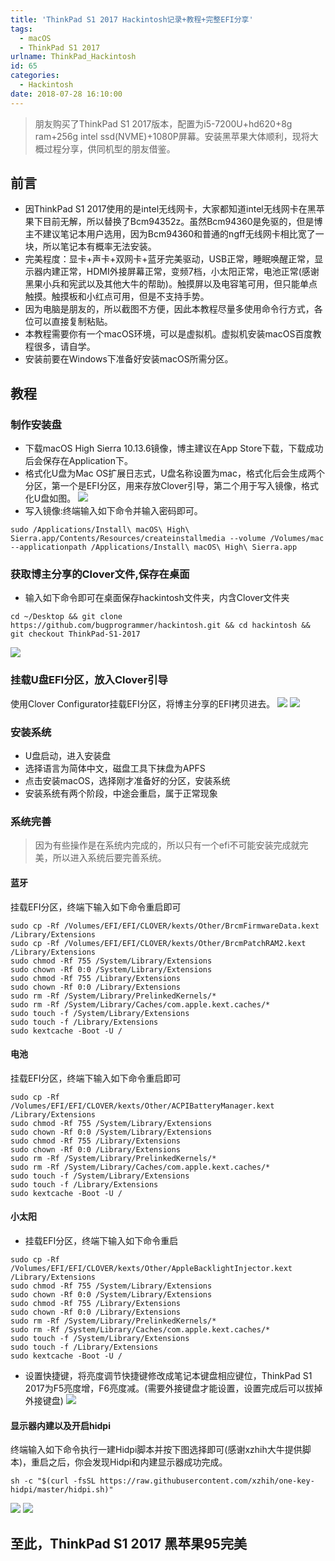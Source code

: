 ```yaml
---
title: 'ThinkPad S1 2017 Hackintosh记录+教程+完整EFI分享'
tags:
  - macOS
  - ThinkPad S1 2017
urlname: ThinkPad_Hackintosh
id: 65
categories:
  - Hackintosh
date: 2018-07-28 16:10:00
---
```


>朋友购买了ThinkPad S1 2017版本，配置为i5-7200U+hd620+8g ram+256g intel ssd(NVME)+1080P屏幕。安装黑苹果大体顺利，现将大概过程分享，供同机型的朋友借鉴。<!--more-->

## 前言
* 因ThinkPad S1 2017使用的是intel无线网卡，大家都知道intel无线网卡在黑苹果下目前无解，所以替换了Bcm94352z。虽然Bcm94360是免驱的，但是博主不建议笔记本用户选用，因为Bcm94360和普通的ngff无线网卡相比宽了一块，所以笔记本有概率无法安装。
* 完美程度：显卡+声卡+双网卡+蓝牙完美驱动，USB正常，睡眠唤醒正常，显示器内建正常，HDMI外接屏幕正常，变频7档，小太阳正常，电池正常(感谢黑果小兵和宪武以及其他大牛的帮助)。触摸屏以及电容笔可用，但只能单点触摸。触摸板和小红点可用，但是不支持手势。
* 因为电脑是朋友的，所以截图不方便，因此本教程尽量多使用命令行方式，各位可以直接复制粘贴。
* 本教程需要你有一个macOS环境，可以是虚拟机。虚拟机安装macOS百度教程很多，请自学。
* 安装前要在Windows下准备好安装macOS所需分区。

## 教程
### 制作安装盘
 * 下载macOS High Sierra 10.13.6镜像，博主建议在App Store下载，下载成功后会保存在Application下。
 * 格式化U盘为Mac OS扩展日志式，U盘名称设置为mac，格式化后会生成两个分区，第一个是EFI分区，用来存放Clover引导，第二个用于写入镜像，格式化U盘如图。
![](/images/7eb9ec5bdd42a032dc9707bd8255427e82618323.jpg)
 * 写入镜像:终端输入如下命令并输入密码即可。
 ```
 sudo /Applications/Install\ macOS\ High\ Sierra.app/Contents/Resources/createinstallmedia --volume /Volumes/mac --applicationpath /Applications/Install\ macOS\ High\ Sierra.app
 ```

### 获取博主分享的Clover文件,保存在桌面
* 输入如下命令即可在桌面保存hackintosh文件夹，内含Clover文件夹
```
cd ~/Desktop && git clone https://github.com/bugprogrammer/hackintosh.git && cd hackintosh && git checkout ThinkPad-S1-2017 
```
 ![](/images/d36b4788d3a64bcc071322e9a8dd0668cd7d7b20.jpg)
 
### 挂载U盘EFI分区，放入Clover引导

使用Clover Configurator挂载EFI分区，将博主分享的EFI拷贝进去。
   ![](/images/deb75b00e28a324d97692897f31013241d00124f.jpg)
   ![](/images/49f17878784bf4892e1e2be3e4af61fc5c5d9117.jpg)
### 安装系统
 * U盘启动，进入安装盘
 * 选择语言为简体中文，磁盘工具下抹盘为APFS
 * 点击安装macOS，选择刚才准备好的分区，安装系统
 * 安装系统有两个阶段，中途会重启，属于正常现象

### 系统完善
> 因为有些操作是在系统内完成的，所以只有一个efi不可能安装完成就完美，所以进入系统后要完善系统。

 #### 蓝牙
 
挂载EFI分区，终端下输入如下命令重启即可
```
sudo cp -Rf /Volumes/EFI/EFI/CLOVER/kexts/Other/BrcmFirmwareData.kext /Library/Extensions
sudo cp -Rf /Volumes/EFI/EFI/CLOVER/kexts/Other/BrcmPatchRAM2.kext /Library/Extensions
sudo chmod -Rf 755 /System/Library/Extensions
sudo chown -Rf 0:0 /System/Library/Extensions
sudo chmod -Rf 755 /Library/Extensions
sudo chown -Rf 0:0 /Library/Extensions
sudo rm -Rf /System/Library/PrelinkedKernels/*
sudo rm -Rf /System/Library/Caches/com.apple.kext.caches/*
sudo touch -f /System/Library/Extensions
sudo touch -f /Library/Extensions
sudo kextcache -Boot -U /
```

#### 电池
 
挂载EFI分区，终端下输入如下命令重启即可
```
sudo cp -Rf /Volumes/EFI/EFI/CLOVER/kexts/Other/ACPIBatteryManager.kext  /Library/Extensions
sudo chmod -Rf 755 /System/Library/Extensions
sudo chown -Rf 0:0 /System/Library/Extensions
sudo chmod -Rf 755 /Library/Extensions
sudo chown -Rf 0:0 /Library/Extensions
sudo rm -Rf /System/Library/PrelinkedKernels/*
sudo rm -Rf /System/Library/Caches/com.apple.kext.caches/*
sudo touch -f /System/Library/Extensions
sudo touch -f /Library/Extensions
sudo kextcache -Boot -U /
```
#### 小太阳
* 挂载EFI分区，终端下输入如下命令重启
```
sudo cp -Rf /Volumes/EFI/EFI/CLOVER/kexts/Other/AppleBacklightInjector.kext  /Library/Extensions
sudo chmod -Rf 755 /System/Library/Extensions
sudo chown -Rf 0:0 /System/Library/Extensions
sudo chmod -Rf 755 /Library/Extensions
sudo chown -Rf 0:0 /Library/Extensions
sudo rm -Rf /System/Library/PrelinkedKernels/*
sudo rm -Rf /System/Library/Caches/com.apple.kext.caches/*
sudo touch -f /System/Library/Extensions
sudo touch -f /Library/Extensions
sudo kextcache -Boot -U /
```
* 设置快捷键，将亮度调节快捷键修改成笔记本键盘相应键位，ThinkPad S1 2017为F5亮度增，F6亮度减。(需要外接键盘才能设置，设置完成后可以拔掉外接键盘)
    ![](/images/a7883fe77213f7236c7b3677e631aadf5737a2ee.jpg)
    
#### 显示器内建以及开启hidpi
终端输入如下命令执行一建Hidpi脚本并按下图选择即可(感谢xzhih大牛提供脚本)，重启之后，你会发现Hidpi和内建显示器成功完成。
```
sh -c "$(curl -fsSL https://raw.githubusercontent.com/xzhih/one-key-hidpi/master/hidpi.sh)"
```
  ![](/images/ee9bda948796e3d12b9ade6e3e82eab9a089a256.jpg)
  ![](/images/d14a98efc2249b2ec0ddd1ad0215f3b8058d31e2.jpg)

## 至此，ThinkPad S1 2017 黑苹果95完美